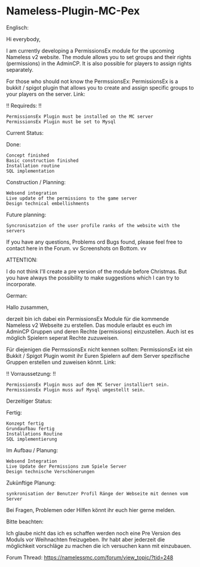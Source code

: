 # Nameless-Plugin-MC-Pex


Englisch:

Hi everybody,

I am currently developing a PermissionsEx module for the upcoming Nameless v2 website.
The module allows you to set groups and their rights (permissions) in the AdminCP. It is also possible for players to assign rights separately.

For those who should not know the PermssionsEx:
PermissionsEx is a bukkit / spigot plugin that allows you to create and assign specific groups to your players on the server.
Link:

!! Requireds: !!

    PermissionsEx Plugin must be installed on the MC server
    PermissionsEx Plugin must be set to Mysql



Current Status:

Done:

    Concept finished
    Basic construction finished
    Installation routine
    SQL implementation


Construction / Planning:

    Websend integration
    Live update of the permissions to the game server
    Design technical embellishments


Future planning:

    Syncronisatzion of the user profile ranks of the website with the servers


If you have any questions, Problems ord Bugs found, please feel free to contact here in the Forum.
vv Screenshots on Bottom. vv


ATTENTION:

I do not think I'll create a pre version of the module before Christmas.
But you have always the possibility to make suggestions which I can try to incorporate.

 
German:

Hallo zusammen,

derzeit bin ich dabei ein PermissionsEx Module für die kommende Nameless v2 Webseite zu erstellen.
Das module erlaubt es euch im AdminCP Gruppen und deren Rechte (permissions) einzustellen. Auch ist es möglich Spielern seperat Rechte zuzuweisen.

Für diejenigen die PermssionsEx nicht kennen sollten:
PermissionsEx ist ein Bukkit / Spigot Plugin womit ihr Euren Spielern auf dem Server spezifische Gruppen erstellen und zuweisen könnt.
Link:

!! Vorraussetzung: !!

    PermissionsEx Plugin muss auf dem MC Server installiert sein.
    PermissionsEx Plugin muss auf Mysql umgestellt sein.



Derzeitiger Status:

Fertig:

    Konzept fertig
    Grundaufbau fertig
    Installations Routine
    SQL implementierung


Im Aufbau / Planung:
 

    Websend Integration
    Live Update der Permissions zum Spiele Server
    Design technische Verschönerungen


Zukünftige Planung:

    synkronisation der Benutzer Profil Ränge der Webseite mit dennen vom Server


Bei Fragen, Problemen oder Hilfen könnt ihr euch hier gerne melden.

Bitte beachten:

Ich glaube nicht das ich es schaffen werden noch eine Pre Version des Moduls vor Weihnachten freizugeben.
Ihr habt aber jederzeit die möglichkeit vorschläge zu machen die ich versuchen kann mit einzubauen.


Forum Thread: https://namelessmc.com/forum/view_topic/?tid=248

